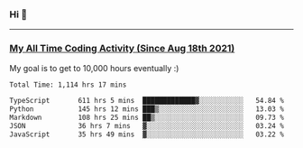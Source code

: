 ### Hi 🙂

---

### <a href="https://wakatime.com/@Eroxl">My All Time Coding Activity (Since Aug 18th 2021)</a>
My goal is to get to 10,000 hours eventually :)
<!--START_SECTION:waka-->

```txt
Total Time: 1,114 hrs 17 mins

TypeScript       611 hrs 5 mins  █████████████▓░░░░░░░░░░░   54.84 %
Python           145 hrs 12 mins ███▒░░░░░░░░░░░░░░░░░░░░░   13.03 %
Markdown         108 hrs 25 mins ██▒░░░░░░░░░░░░░░░░░░░░░░   09.73 %
JSON             36 hrs 7 mins   ▓░░░░░░░░░░░░░░░░░░░░░░░░   03.24 %
JavaScript       35 hrs 49 mins  ▓░░░░░░░░░░░░░░░░░░░░░░░░   03.22 %
```

<!--END_SECTION:waka-->
